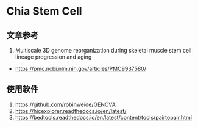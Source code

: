 # Chia Stem Cell
## 文章参考
1. Multiscale 3D genome reorganization during skeletal muscle stem cell lineage progression and aging
- https://pmc.ncbi.nlm.nih.gov/articles/PMC9937580/

## 使用软件
1. https://github.com/robinweide/GENOVA
2. https://hicexplorer.readthedocs.io/en/latest/
3. https://bedtools.readthedocs.io/en/latest/content/tools/pairtopair.html

